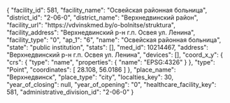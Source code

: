 {
    "facility_id": 581,
    "facility_name": "Освейская районная больница",
    "district_id": "2-06-0",
    "district_name": "Верхнедвинский район",
    "facility_url": "https:\/\/vdvinskmed.by\/o-bolnitse\/struktura",
    "facility_address": "Верхнедвинский р-н г.п. Освея ул. Ленина",
    "facility_type": "0",
    "ap_1": "6",
    "name": "Освейская районная больница",
    "state": "public institution",
    "stats": [],
    "med_id": 10214467,
    "address": "Верхнедвинский р-н г.п. Освея ул. Ленина",
    "devices": [],
    "coord_x_y": {
        "crs": {
            "type": "name",
            "properties": {
                "name": "EPSG:4326"
            }
        },
        "type": "Point",
        "coordinates": [
            28.108,
            56.0186
        ]
    },
    "place_name": "Верхнедвинск",
    "place_type": "city",
    "localties_key": 30,
    "year_of_closing": null,
    "year_of_opening": "0",
    "healthcare_facility_key": 581,
    "administrative_division_id": "2-06-0"
}